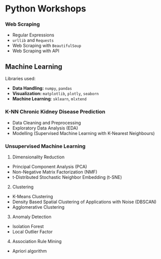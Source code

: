# Python Workshops
### Web Scraping
* Regular Expressions
* `urllib` and `Requests`
* Web Scraping with `BeautifulSoup`
* Web Scraping with API

## Machine Learning
Libraries used:
* **Data Handling:**  `numpy`, `pandas`
* **Visualization:** `matplotlib`, `plotly`, `seaborn`
* **Machine Learning**: `sklearn`, `mlxtend`

### K-NN Chronic Kidney Disease Prediction
* Data Cleaning and Preprocessing
* Exploratory Data Analysis (EDA)
* Modelling (Supervised Machine Learning with K-Nearest Neighbours)

### Unsupervised Machine Learning
1. Dimensionality Reduction
 * Principal Component Analysis (PCA)
 * Non-Negative Matrix Factorization (NMF)
 * t-Distributed Stochastic Neighbor Embedding (t-SNE)
2. Clustering
 * K-Means Clustering
 * Density Based Spatial Clustering of Applications with Noise (DBSCAN)
 * Agglomerative Clustering
3. Anomaly Detection
 * Isolation Forest
 * Local Outlier Factor
4. Association Rule Mining
 * Apriori algorithm

